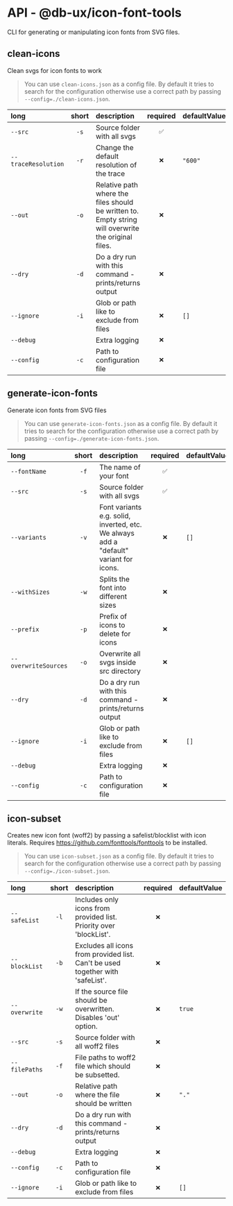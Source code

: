 # API - @db-ux/icon-font-tools

CLI for generating or manipulating icon fonts from SVG files.

## clean-icons

Clean svgs for icon fonts to work

> You can use `clean-icons.json` as a config file.
> By default it tries to search for the configuration otherwise use a correct path by passing `--config=./clean-icons.json`.

| long                | short | description                                                                                         | required | defaultValue |
| :------------------ | :---: | :-------------------------------------------------------------------------------------------------- | :------: | :----------- |
| `--src`             | `-s`  | Source folder with all svgs                                                                         |   `✅`   |              |
| `--traceResolution` | `-r`  | Change the default resolution of the trace                                                          |   `❌`   | `"600"`      |
| `--out`             | `-o`  | Relative path where the files should be written to. Empty string will overwrite the original files. |   `❌`   |              |
| `--dry`             | `-d`  | Do a dry run with this command - prints/returns output                                              |   `❌`   |              |
| `--ignore`          | `-i`  | Glob or path like to exclude from files                                                             |   `❌`   | `[]`         |
| `--debug`           |       | Extra logging                                                                                       |   `❌`   |              |
| `--config`          | `-c`  | Path to configuration file                                                                          |   `❌`   |              |

## generate-icon-fonts

Generate icon fonts from SVG files

> You can use `generate-icon-fonts.json` as a config file.
> By default it tries to search for the configuration otherwise use a correct path by passing `--config=./generate-icon-fonts.json`.

| long                 | short | description                                                                           | required | defaultValue |
| :------------------- | :---: | :------------------------------------------------------------------------------------ | :------: | :----------- |
| `--fontName`         | `-f`  | The name of your font                                                                 |   `✅`   |              |
| `--src`              | `-s`  | Source folder with all svgs                                                           |   `✅`   |              |
| `--variants`         | `-v`  | Font variants e.g. solid, inverted, etc. We always add a "default" variant for icons. |   `❌`   | `[]`         |
| `--withSizes`        | `-w`  | Splits the font into different sizes                                                  |   `❌`   |              |
| `--prefix`           | `-p`  | Prefix of icons to delete for icons                                                   |   `❌`   |              |
| `--overwriteSources` | `-o`  | Overwrite all svgs inside src directory                                               |   `❌`   |              |
| `--dry`              | `-d`  | Do a dry run with this command - prints/returns output                                |   `❌`   |              |
| `--ignore`           | `-i`  | Glob or path like to exclude from files                                               |   `❌`   | `[]`         |
| `--debug`            |       | Extra logging                                                                         |   `❌`   |              |
| `--config`           | `-c`  | Path to configuration file                                                            |   `❌`   |              |

## icon-subset

Creates new icon font (woff2) by passing a safelist/blocklist with icon literals. Requires https://github.com/fonttools/fonttools to be installed.

> You can use `icon-subset.json` as a config file.
> By default it tries to search for the configuration otherwise use a correct path by passing `--config=./icon-subset.json`.

| long          | short | description                                                                    | required | defaultValue |
| :------------ | :---: | :----------------------------------------------------------------------------- | :------: | :----------- |
| `--safeList`  | `-l`  | Includes only icons from provided list. Priority over 'blockList'.             |   `❌`   |              |
| `--blockList` | `-b`  | Excludes all icons from provided list. Can't be used together with 'safeList'. |   `❌`   |              |
| `--overwrite` | `-w`  | If the source file should be overwritten. Disables 'out' option.               |   `❌`   | `true`       |
| `--src`       | `-s`  | Source folder with all woff2 files                                             |   `❌`   |              |
| `--filePaths` | `-f`  | File paths to woff2 file which should be subsetted.                            |   `❌`   |              |
| `--out`       | `-o`  | Relative path where the file should be written                                 |   `❌`   | `"."`        |
| `--dry`       | `-d`  | Do a dry run with this command - prints/returns output                         |   `❌`   |              |
| `--debug`     |       | Extra logging                                                                  |   `❌`   |              |
| `--config`    | `-c`  | Path to configuration file                                                     |   `❌`   |              |
| `--ignore`    | `-i`  | Glob or path like to exclude from files                                        |   `❌`   | `[]`         |
